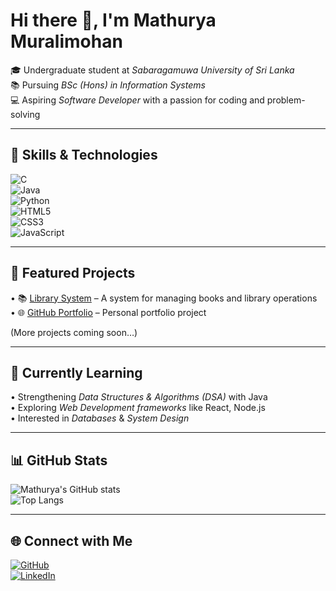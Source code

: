 # Hi there 👋, I'm Mathurya Muralimohan  

🎓 Undergraduate student at *Sabaragamuwa University of Sri Lanka*  
📚 Pursuing *BSc (Hons) in Information Systems*  
💻 Aspiring *Software Developer* with a passion for coding and problem-solving  

---

## 🚀 Skills & Technologies  

![C](https://img.shields.io/badge/C-00599C?style=for-the-badge&logo=c&logoColor=white)  
![Java](https://img.shields.io/badge/Java-ED8B00?style=for-the-badge&logo=openjdk&logoColor=white)  
![Python](https://img.shields.io/badge/Python-3776AB?style=for-the-badge&logo=python&logoColor=white)  
![HTML5](https://img.shields.io/badge/HTML5-E34F26?style=for-the-badge&logo=html5&logoColor=white)  
![CSS3](https://img.shields.io/badge/CSS3-1572B6?style=for-the-badge&logo=css3&logoColor=white)  
![JavaScript](https://img.shields.io/badge/JavaScript-F7DF1E?style=for-the-badge&logo=javascript&logoColor=black)  

---

## 📂 Featured Projects  

•⁠  ⁠📚 [Library System](https://github.com/Mathurya-Muralimohan/library-system) – A system for managing books and library operations  
•⁠  ⁠🌐 [GitHub Portfolio](https://github.com/Mathurya-Muralimohan/GitHub-portfolio) – Personal portfolio project  

(More projects coming soon…)  

---

## 🌱 Currently Learning  

•⁠  ⁠Strengthening *Data Structures & Algorithms (DSA)* with Java  
•⁠  ⁠Exploring *Web Development frameworks* like React, Node.js  
•⁠  ⁠Interested in *Databases* & *System Design*  

---

## 📊 GitHub Stats  

![Mathurya's GitHub stats](https://github-readme-stats.vercel.app/api?username=Mathurya-Muralimohan&show_icons=true&theme=tokyonight)  
![Top Langs](https://github-readme-stats.vercel.app/api/top-langs/?username=Mathurya-Muralimohan&layout=compact&theme=tokyonight)  

---

## 🌐 Connect with Me  

[![GitHub](https://img.shields.io/badge/GitHub-100000?style=for-the-badge&logo=github&logoColor=white)](https://github.com/Mathurya-Muralimohan)  
[![LinkedIn](https://img.shields.io/badge/LinkedIn-0A66C2?style=for-the-badge&logo=linkedin&logoColor=white)](https://www.linkedin.com/in/mathurya-muralimohan-bb93b1333/) <!-- Replace with your actual LinkedIn -->
